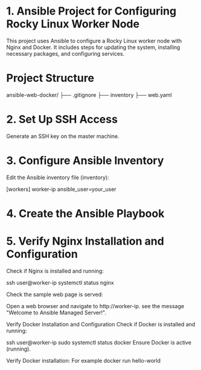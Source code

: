 # 1. Ansible Project for Configuring Rocky Linux Worker Node

This project uses Ansible to configure a Rocky Linux worker node with Nginx and Docker. It includes steps for updating the system, installing necessary packages, and configuring services.

# Project Structure

ansible-web-docker/
├── .gitignore
├── inventory
├── web.yaml

# 2. Set Up SSH Access
Generate an SSH key on the master machine.

# 3. Configure Ansible Inventory
Edit the Ansible inventory file (inventory):

[workers]
worker-ip ansible_user=your_user

# 4. Create the Ansible Playbook

# 5. Verify Nginx Installation and Configuration
Check if Nginx is installed and running:

ssh user@worker-ip
systemctl status nginx

Check  the sample web page is served:

Open a web browser and navigate to http://worker-ip. see the message "Welcome to Ansible Managed Server!".

Verify Docker Installation and Configuration
Check if Docker is installed and running:

ssh user@worker-ip
sudo systemctl status docker
Ensure Docker is active (running).

Verify Docker installation:
For example
docker run hello-world

